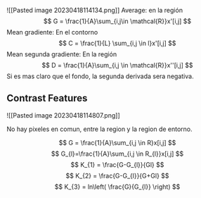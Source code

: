 ![[Pasted image 20230418114134.png]]
Average: en la región
$$
G = \frac{1}{A}\sum_{i,j\in \mathcal{R}}x'[i,j]
$$
Mean gradiente: En el contorno
$$
C = \frac{1}{L} \sum_{i,j \in l}x'[i,j]
$$
Mean segunda gradiente: En la región
$$
D = \frac{1}{A}\sum_{i,j \in \mathcal{R}}x''[i,j]
$$
Si es mas claro que el fondo, la segunda derivada sera negativa.
## Contrast Features

![[Pasted image 20230418114807.png]]

No hay pixeles en comun, entre la region y la region de entorno.

$$
G = \frac{1}{A}\sum_{i,j \in R}x[i,j]
$$
$$
G_{l}=\frac{1}{A}\sum_{i,j \in R_{l}}x[i,j]
$$
$$
K_{1} = \frac{G-G_{l}}{Gl}
$$
$$
K_{2} = \frac{G-G_{l}}{G+Gl}
$$
$$
K_{3}  = ln\left( \frac{G}{G_{l}} \right)
$$
